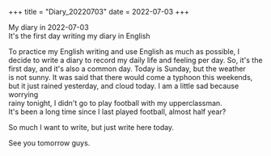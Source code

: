 +++
title = "Diary_20220703"
date = 2022-07-03
+++

My diary in 2022-07-03  
It's the first day writing my diary in English

<!-- more -->

To practice my English writing and use English as much as possible, 
I decide to write a diary to record my daily life and feeling per day.
So, it's the first day, and it's also a common day. Today is Sunday, but the weather  
is not sunny. It was said that there would come a typhoon this weekends,  
but it just rained yesterday, and cloud today. I am a little sad because worrying  
rainy tonight, I didn't go to play football with my upperclassman.  
It's been a long time since I last played football, almost half year?


So much I want to write, but just write here today.

See you tomorrow guys.
